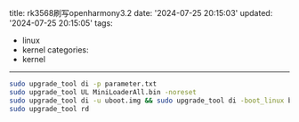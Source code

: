 title: rk3568刷写openharmony3.2
date: '2024-07-25 20:15:03'
updated: '2024-07-25 20:15:05'
tags:
  - linux
  - kernel
categories:
  - kernel
---
```bash
sudo upgrade_tool di -p parameter.txt
sudo upgrade_tool UL MiniLoaderAll.bin -noreset
sudo upgrade_tool di -u uboot.img && sudo upgrade_tool di -boot_linux boot_linux.img&& sudo upgrade_tool di -system system.img && sudo upgrade_tool di -vendor vendor.img && sudo upgrade_tool di -userdata userdata.img && sudo upgrade_tool di -ramdisk ramdisk.img && sudo upgrade_tool di -resource resource.img && sudo upgrade_tool di -sys-prod sys_prod.img && sudo upgrade_tool di -chip-prod chip_prod.img
sudo upgrade_tool rd
```